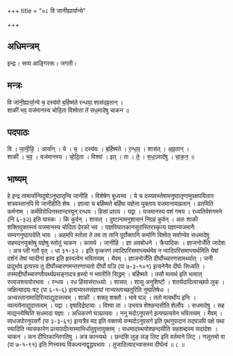 +++
title = "०८ वि जानीह्यार्यान्ये"

+++
## अधिमन्त्रम्
इन्द्रः। सव्य आङ्गिरसः। जगती।

## मन्त्रः
वि जा॑नी॒ह्यार्या॒न्ये च॒ दस्य॑वो ब॒र्हिष्म॑ते रन्धया॒ शास॑दव्र॒तान् ।  
शाकी॑ भव॒ यज॑मानस्य चोदि॒ता विश्वेत्ता ते॑ सध॒मादे॑षु चाकन ॥

## पदपाठः
वि । जा॒नी॒हि॒ । आर्या॑न् । ये । च॒ । दस्य॑वः । ब॒र्हिष्म॑ते । र॒न्ध॒य॒ । शास॑त् । अ॒व्र॒तान् ।  
शाकी॑ । भ॒व॒ । यज॑मानस्य । चो॒दि॒ता । विश्वा॑ । इत् । ता । ते॒ । स॒ध॒ऽमादे॑षु । चा॒क॒न॒ ॥

## भाष्यम्
हे इन्द्र त्वमार्यान्विदुषोऽनुष्ठातृन्वि जानीहि । विशेषेण बुध्यस्व । ये च दस्यवस्तेषामनुष्ठातृणामुपक्षपयितारः शत्रवस्तानपि वि जानीहीति शेषः । ज्ञात्वा च बर्हिष्मते बर्हिषा यज्ञेना युक्ताय यजमानायाव्रतान् । व्रतमिति कर्मनाम । कर्मविरोधिनस्तान्दस्यून् रन्धय । हिसां प्रापय । यद्वा । यजमानस्य वशं गमय । रध्यतिर्वशगमने (नि ६-३२) इति यास्कः । किं कुर्वन् । शासत् । दुष्टानामनुशासनं निग्रहं कुर्वन् । अतः शाकी शक्तियुक्तस्त्वं यजमानस्य चोदिता प्रेरको भव । यज्ञविघातकानसुरांस्तिरस्कृत्य यज्ञान्यजमानैः सम्यगनुष्ठापयेति भावः । अहमपि स्तोता ते तव ता तानि पूर्वोक्तानि कर्माणि विश्वेत् सर्वाण्येव सधमादेषु सहमदनयुक्तेषु यज्ञेषु स्तोतुं चाकन । कामये । जानीहि । ज्ञा अवबॊधने । क्रैयादिकः । ज्ञाजनोर्जेति जादेशः । अत्र प्ली गतौ वृत् । धा ३१-३२ । इति वृत्करणं ल्वादिपरिसमाप्त्यर्थमेव न प्वादिपरिसमाप्त्यर्थमिति येषां दर्शनं तेषां प्वादीनां ह्रस्व इति ह्रस्वत्वेन भवितव्यम् । मैवम् । ज्ञाजनोर्जेति दीर्घोच्चारणसामर्थ्यात् । जनी प्रादुर्भाव इत्यस्य तु दीर्घोच्चारणमन्तरणाप्यतो दीर्घो यञि (पा ७-३-१०१) इत्यनेनैव दीर्घः सिध्यति । तस्माद्दीर्घोच्चारणवैयर्थ्यप्रसङ्गादत्र ह्रस्वो न भवतीति सिद्धम् । बर्हिष्मते । तसौ मत्वर्थ इति भत्वात् रुत्वजश्त्वयोरभावः । रन्धय । रध हिंसासंराध्ध्योः । शासत् । शासु अनुशिष्टौ । शतर्यदादित्वाच्छपो लुक् । जक्षित्यादयः षट् (पा ६-१-६) इत्यभ्यस्तसंज्ञायां नाभ्यस्ताच्छतुरिति नुम्प्रतिषेधः । अभ्यस्तानामादिरित्याद्युदात्तत्वम् । शाकी । शक्लृ शक्तौ । भावे घञ् । ततो मत्वर्थीय इनिः । व्यत्ययेनाद्युदात्तत्वम् । यद्वा । वृषादिर्द्रष्टव्यः । विश्वा ता । उभयत्र शेश्छन्दसीति शेर्लोपः । सधमादेषु । सह माद्यन्त्येष्विति सधमादा यज्ञाः । अधिकरणे घञ्प्रत्ययः । ननु मदोऽनुपसर्ग इत्यप्प्रत्ययेन भवितव्यम् । मैवम् । व्यधजपोरनुपसर्गे (पा ३-३-६१) इत्यत्रैव मद इति वक्तव्ये यन्मदोऽनुपसर्ग इति पृथगुपादानं तद्घञपि पक्षे यथा स्यादिति न्यासकारेण प्रत्यपादीत्यस्माभिर्धातुवृत्तावुक्तम् । सधमादस्थयोश्छन्दसीति सहशब्दस्य सदादेशः । चाकन । कन दीप्तिकान्तिगतिषु । अत्र कान्त्यर्थः । छन्दसि लुङ् लङ् लिट इति वर्तमाने लिट् । णलुत्तमो वा (पा ७-१-९१) इति णित्त्वस्य विकल्पनाद्वृद्ध्यभावः । तुजादित्वादभ्यासस्य दीर्घत्वं ॥ ८ ॥